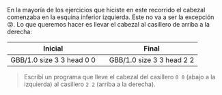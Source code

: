 En la mayoría de los ejercicios que hiciste en este recorrido el cabezal comenzaba en la esquina inferior izquierda. Este no va a ser la excepción :stuck_out_tongue_winking_eye:. Lo que queremos hacer es llevar el cabezal al casillero de arriba a la derecha:

<table class= "table" style="width:100%">
  <thead>
  <tr>
    <th style="text-align: center">Inicial</th>
    <th style="text-align: center"></th> 
    <th style="text-align: center">Final</th>
  </tr>
  </thead>
  <tbody>
  <tr>
    <td style="text-align: center">  
      <gs-board>
        GBB/1.0
        size 3 3
        head 0 0
      </gs-board>
    </td>
    <td style="text-align: center"><i class="fa fa-arrow-right"></i></td> 
    <td style="text-align: center">
      <gs-board>
        GBB/1.0
        size 3 3
        head 2 2
      </gs-board>
    </td>
  </tr>
  <tbody>
</table>

> Escribí un programa que lleve el cabezal del casillero `0 0` (abajo a la izquierda) al casillero `2 2` (arriba a la derecha).